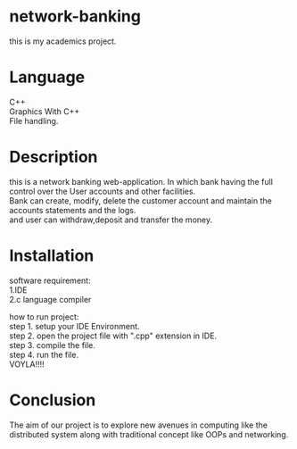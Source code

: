 # network-banking
this is my academics project.

# Language
  C++</br>
  Graphics With C++</br>
  File handling.</br>

# Description
this is a network banking web-application. In which bank having the full control over the User accounts and other facilities.</br>
Bank can create, modify, delete the customer account and maintain the accounts statements and the logs.</br>
and user can withdraw,deposit and transfer the money.</br>

# Installation
software requirement:</br>
  1.IDE</br>
  2.c language compiler</br>

how to run project:</br>
step 1. setup your IDE Environment.</br>
step 2. open the project file with ".cpp" extension in IDE.</br>
step 3. compile the file.</br>
step 4. run the file.</br>
VOYLA!!!!

# Conclusion

The aim of our project is to explore new avenues in computing  like the distributed system along with traditional concept  like OOPs and networking.

